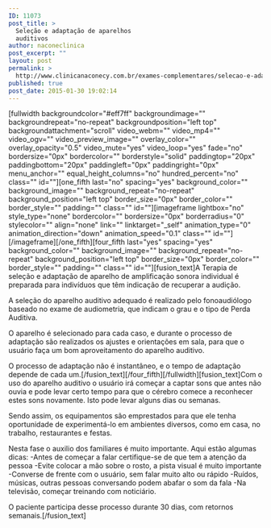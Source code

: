 ```yaml
---
ID: 11073
post_title: >
  Seleção e adaptação de aparelhos
  auditivos
author: naconeclinica
post_excerpt: ""
layout: post
permalink: >
  http://www.clinicanaconecy.com.br/exames-complementares/selecao-e-adaptacao-de-aparelhos-auditivos/
published: true
post_date: 2015-01-30 19:02:14
---
```

[fullwidth backgroundcolor="#eff7ff" backgroundimage="" backgroundrepeat="no-repeat" backgroundposition="left top" backgroundattachment="scroll" video_webm="" video_mp4="" video_ogv="" video_preview_image="" overlay_color="" overlay_opacity="0.5" video_mute="yes" video_loop="yes" fade="no" bordersize="0px" bordercolor="" borderstyle="solid" paddingtop="20px" paddingbottom="20px" paddingleft="0px" paddingright="0px" menu_anchor="" equal_height_columns="no" hundred_percent="no" class="" id=""][one_fifth last="no" spacing="yes" background_color="" background_image="" background_repeat="no-repeat" background_position="left top" border_size="0px" border_color="" border_style="" padding="" class="" id=""][imageframe lightbox="no" style_type="none" bordercolor="" bordersize="0px" borderradius="0" stylecolor="" align="none" link="" linktarget="_self" animation_type="0" animation_direction="down" animation_speed="0.1" class="" id=""] <img alt="" src="http://www.clinicanaconecy.com.br/wp-content/uploads/2015/01/aparelho_ouvido.jpg" />[/imageframe][/one_fifth][four_fifth last="yes" spacing="yes" background_color="" background_image="" background_repeat="no-repeat" background_position="left top" border_size="0px" border_color="" border_style="" padding="" class="" id=""][fusion_text]A Terapia de seleção e adaptação de aparelho de amplificação sonora individual é preparada para indivíduos que têm indicação de recuperar a audição.

A seleção do aparelho auditivo adequado é realizado pelo fonoaudiólogo baseado no exame de audiometria, que indicam o grau e o tipo de Perda Auditiva.

O aparelho é selecionado para cada caso, e durante o processo de adaptação são realizados os ajustes e orientações em sala, para que o usuário faça um bom aproveitamento do aparelho auditivo.

O processo de adaptação não é instantâneo, e o tempo de adaptação depende de cada um.[/fusion_text][/four_fifth][/fullwidth][fusion_text]Com o uso do aparelho auditivo o usuário irá começar a captar sons que antes não ouvia e pode levar certo tempo para que o cérebro comece a reconhecer estes sons novamente. Isto pode levar alguns dias ou semanas.

Sendo assim, os equipamentos são emprestados para que ele tenha oportunidade de experimentá-lo em ambientes diversos, como em casa, no trabalho, restaurantes e festas.

Nesta fase o auxilio dos familiares é muito importante. Aqui estão algumas dicas:
-Antes de começar a falar certifique-se de que tem a atenção da pessoa
-Evite colocar a mão sobre o rosto, a pista visual é muito importante
-Converse de frente com o usuário, sem falar muito alto ou rápido
-Ruídos, músicas, outras pessoas conversando podem abafar o som da fala
-Na televisão, começar treinando com noticiário.

O paciente participa desse processo durante 30 dias, com retornos semanais.[/fusion_text]